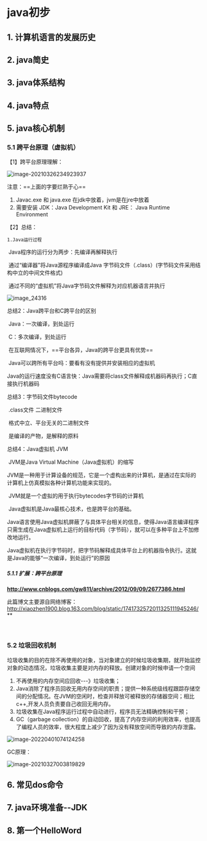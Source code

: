 # java初步



## 1. 计算机语言的发展历史



## 2. java简史



## 3. java体系结构



## 4. java特点



## 5. java核心机制

### 5.1 跨平台原理（虚拟机）

【1】跨平台原理理解：

![image-20210326234923937](https://tva1.sinaimg.cn/large/008eGmZEly1goxqqrhacwj31q00t4h1o.jpg)

注意：==上面的字要烂熟于心==

1. Javac.exe 和 java.exe 在jdk中放着，jvm是在jre中放着
2. 需要安装 JDK：Java Development Kit 和 JRE： Java Runtime Environment 

【2】总结： 

 	1.Java运行过程 	 	

​		Java程序的运行分为两步：先编译再解释执行 	 	

​		通过“编译器”将Java源程序编译成Java 字节码文件（.class）(字节码文件采用结构中立的中间文件格式) 	 	

​		通过不同的“虚拟机”将Java字节码文件解释为对应机器语言并执行  	

![image_24316](https://tva1.sinaimg.cn/large/0081Kckwly1gmc435k3gaj30g205zq4b.jpg)



总结2：Java跨平台和C跨平台的区别 

​		Java：一次编译，到处运行     

​		C：多次编译，到处运行 

​		在互联网情况下，==平台各异，Java的跨平台更具有优势==

​		Java可以跨所有平台吗：要看有没有提供并安装相应的虚拟机 

​		Java的运行速度没有C语言快：Java需要将class文件解释成机器码再执行；C直接执行机器码  


 总结3：字节码文件bytecode 

​		.class文件  二进制文件 

​		格式中立、平台无关的二进制文件 

​		是编译的产物，是解释的原料 


 总结4：Java虚拟机 JVM 	

​		JVM是Java Virtual Machine（Java虚拟机）的缩写 	

​		JVM是一种用于计算设备的规范，它是一个虚构出来的计算机，是通过在实际的计算机上仿真模拟各种计算机功能来实现的。 	

​		JVM就是一个虚拟的用于执行bytecodes字节码的计算机 	

​		Java虚拟机是Java最核心技术，也是跨平台的基础。 	

​		Java语言使用Java虚拟机屏蔽了与具体平台相关的信息，使得Java语言编译程序只需生成在Java虚拟机上运行的目标代码（字节码），就可以在多种平台上不加修改地运行。 	

​		Java虚拟机在执行字节码时，把字节码解释成具体平台上的机器指令执行。这就是Java的能够“一次编译，到处运行”的原因 	



##### 5.1.1 扩展：跨平台原理

**http://www.cnblogs.com/gw811/archive/2012/09/09/2677386.html** 

此篇博文主要源自网络博客：http://xiaozhen1900.blog.163.com/blog/static/1741732572011325111945246/** 

　　

### 5.2 垃圾回收机制

​       垃圾收集的目的在除不再使用的对象，当对象建立的时候垃圾收集期，就开始监控对象的动态情况，垃圾收集主要是对内存的释放。创建对象的时候申请一个空间 

1. 不再使用的内存空间应回收---》垃圾收集； 	
2. Java消除了程序员回收无用内存空间的职责；提供一种系统级线程跟踪存储空间的分配情况。在JVM的空闲时，检查并释放可被释放的存储器空间；相比c++,开发人员负责要自己收回无用内存。 	
3. 垃圾收集在Java程序运行过程中自动进行，程序员无法精确控制和干预； 	
4. GC（garbage collection）的自动回收，提高了内存空间的利用效率，也提高了编程人员的效率，很大程度上减少了因为没有释放空间而导致的内存泄露。  	 



![image-20220401074124258](https://tva1.sinaimg.cn/large/e6c9d24egy1h0ujy2atywj20iu0tzwhb.jpg)



GC原理：

![image-20210327003819829](https://tva1.sinaimg.cn/large/008eGmZEly1goxs5jgsjwj30cz1797vs.jpg)

## 6. 常见dos命令



## 7. java环境准备--JDK



## 8. 第一个HelloWord

